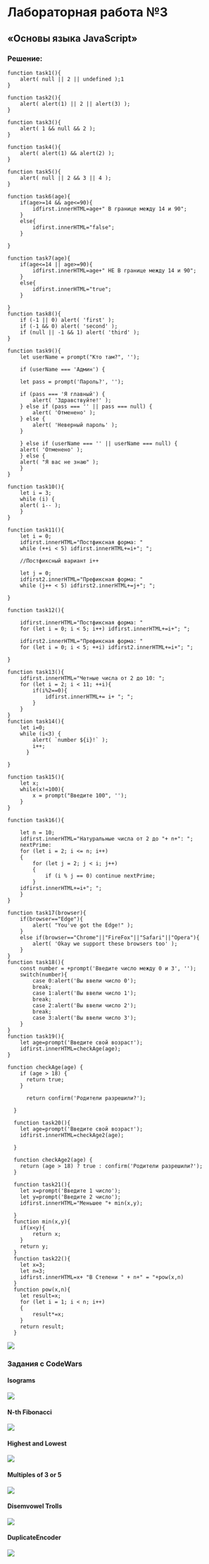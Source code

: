 # Лабораторная работа №3
## «Основы языка JavaScript»
### Решение:

    function task1(){
        alert( null || 2 || undefined );1
    }

    function task2(){
        alert( alert(1) || 2 || alert(3) );
    }

    function task3(){
        alert( 1 && null && 2 );
    }

    function task4(){
        alert( alert(1) && alert(2) );
    }

    function task5(){
        alert( null || 2 && 3 || 4 );
    }

    function task6(age){
        if(age>=14 && age<=90){
            idfirst.innerHTML=age+" В границе между 14 и 90";
        }
        else{
            idfirst.innerHTML="false";
        }

    }

    function task7(age){
        if(age<=14 || age>=90){
            idfirst.innerHTML=age+" НЕ В границе между 14 и 90";
        }
        else{
            idfirst.innerHTML="true";
        }

    }
    function task8(){
        if (-1 || 0) alert( 'first' );
        if (-1 && 0) alert( 'second' );
        if (null || -1 && 1) alert( 'third' );
    }

    function task9(){
        let userName = prompt("Кто там?", '');

        if (userName === 'Админ') {

        let pass = prompt('Пароль?', '');

        if (pass === 'Я главный') {
            alert( 'Здравствуйте!' );
        } else if (pass === '' || pass === null) {
            alert( 'Отменено' );
        } else {
            alert( 'Неверный пароль' );
        }

        } else if (userName === '' || userName === null) {
        alert( 'Отменено' );
        } else {
        alert( "Я вас не знаю" );
        }
    }

    function task10(){
        let i = 3;
        while (i) {
        alert( i-- );
        }
    }

    function task11(){
        let i = 0;
        idfirst.innerHTML="Постфиксная форма: "
        while (++i < 5) idfirst.innerHTML+=i+"; ";

        //Постфиксный вариант i++

        let j = 0;
        idfirst2.innerHTML="Префиксная форма: "
        while (j++ < 5) idfirst2.innerHTML+=j+"; ";

    }

    function task12(){

        idfirst.innerHTML="Постфиксная форма: "
        for (let i = 0; i < 5; i++) idfirst.innerHTML+=i+"; ";

        idfirst2.innerHTML="Префиксная форма: "
        for (let i = 0; i < 5; ++i) idfirst2.innerHTML+=i+"; ";

    }

    function task13(){
        idfirst.innerHTML="Четные числа от 2 до 10: ";
        for (let i = 2; i < 11; ++i){
            if(i%2==0){
                idfirst.innerHTML+= i+ "; ";
            }
        }
    }
    function task14(){
        let i=0;
        while (i<3) {
            alert( `number ${i}!` );
            i++;
          }

    }

    function task15(){
        let x;
        while(x!=100){
            x = prompt("Введите 100", '');
        }
    }

    function task16(){

        let n = 10;
        idfirst.innerHTML="Натуральные числа от 2 до "+ n+": ";
        nextPrime:
        for (let i = 2; i <= n; i++) 
        { 
            for (let j = 2; j < i; j++) 
            { 
                if (i % j == 0) continue nextPrime; 
            }
        idfirst.innerHTML+=i+"; "; 
        }
    }

    function task17(browser){
        if(browser=="Edge"){
            alert( "You've got the Edge!" );
        }
        else if(browser=="Chrome"||"FireFox"||"Safari"||"Opera"){
            alert( 'Okay we support these browsers too' );
        }
    }
    function task18(){
        const number = +prompt('Введите число между 0 и 3', '');
        switch(number){
            case 0:alert('Вы ввели число 0');
            break;
            case 1:alert('Вы ввели число 1');
            break;
            case 2:alert('Вы ввели число 2');
            break;
            case 3:alert('Вы ввели число 3');
        }
    }
    function task19(){
        let age=prompt('Введите свой возраст');
        idfirst.innerHTML=checkAge(age);
    }

    function checkAge(age) {
        if (age > 18) {
          return true;
        } 

          return confirm('Родители разрешили?');

      }

      function task20(){
        let age=prompt('Введите свой возраст');
        idfirst.innerHTML=checkAge2(age);

      }

      function checkAge2(age) {
        return (age > 18) ? true : confirm('Родители разрешили?');
      }

      function task21(){
        let x=prompt('Введите 1 число');
        let y=prompt('Введите 2 число');
        idfirst.innerHTML="Меньшее "+ min(x,y);

      }
      function min(x,y){
        if(x<y){
            return x;
        }
        return y;
      }
      function task22(){
        let x=3;
        let n=3;
        idfirst.innerHTML=x+ "В Степени " + n+" = "+pow(x,n)
      }
      function pow(x,n){
        let result=x;
        for (let i = 1; i < n; i++)
        {
            result*=x;
        }
        return result;
      }
![](index.png)
### Задания с CodeWars
#### Isograms
![](Isograms.png)
#### N-th Fibonacci
![](N-thFibonacci.png)
#### Highest and Lowest
![](HighestandLowest.png)
#### Multiples of 3 or 5
![](Multiplesof3or5.png)
#### Disemvowel Trolls
![](DisemvowelTrolls.png)
#### DuplicateEncoder
![](DuplicateEncoder.png)
